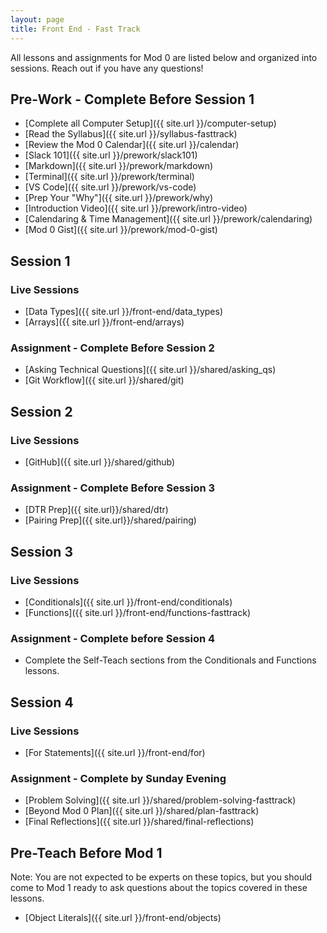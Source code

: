 ```yaml
---
layout: page
title: Front End - Fast Track
---
```


All lessons and assignments for Mod 0 are listed below and organized into sessions. Reach out if you have any questions! 

## Pre-Work - Complete Before Session 1
* [Complete all Computer Setup]({{ site.url }}/computer-setup) 
* [Read the Syllabus]({{ site.url }}/syllabus-fasttrack) 
* [Review the Mod 0 Calendar]({{ site.url }}/calendar)
* [Slack 101]({{ site.url }}/prework/slack101)
* [Markdown]({{ site.url }}/prework/markdown)
* [Terminal]({{ site.url }}/prework/terminal)
* [VS Code]({{ site.url }}/prework/vs-code)
* [Prep Your "Why"]({{ site.url }}/prework/why)
* [Introduction Video]({{ site.url }}/prework/intro-video)
* [Calendaring & Time Management]({{ site.url }}/prework/calendaring)
* [Mod 0 Gist]({{ site.url }}/prework/mod-0-gist)

## Session 1
### Live Sessions
* [Data Types]({{ site.url }}/front-end/data_types)
* [Arrays]({{ site.url }}/front-end/arrays)

### Assignment - Complete Before Session 2
* [Asking Technical Questions]({{ site.url }}/shared/asking_qs) 
* [Git Workflow]({{ site.url }}/shared/git)

## Session 2
### Live Sessions
* [GitHub]({{ site.url }}/shared/github)

### Assignment - Complete Before Session 3
* [DTR Prep]({{ site.url}}/shared/dtr)
* [Pairing Prep]({{ site.url}}/shared/pairing)

## Session 3
### Live Sessions
* [Conditionals]({{ site.url }}/front-end/conditionals)
* [Functions]({{ site.url }}/front-end/functions-fasttrack)

### Assignment - Complete before Session 4
* Complete the Self-Teach sections from the Conditionals and Functions lessons.

## Session 4
### Live Sessions
* [For Statements]({{ site.url }}/front-end/for)

### Assignment - Complete by Sunday Evening
* [Problem Solving]({{ site.url }}/shared/problem-solving-fasttrack)
* [Beyond Mod 0 Plan]({{ site.url }}/shared/plan-fasttrack)
* [Final Reflections]({{ site.url }}/shared/final-reflections)

## Pre-Teach Before Mod 1
Note: You are not expected to be experts on these topics, but you should come to Mod 1 ready to ask questions about the topics covered in these lessons.
* [Object Literals]({{ site.url }}/front-end/objects)

<br>
<br>
<br>
<br>
<br>
<br>